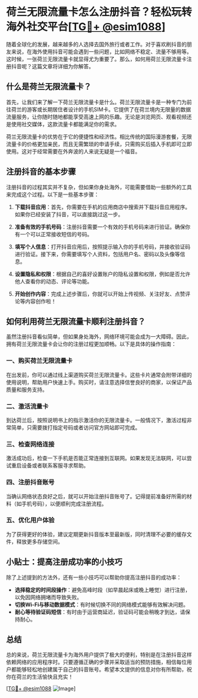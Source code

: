 # 荷兰无限流量卡怎么注册抖音？轻松玩转海外社交平台[[TG💪+ @esim1088](https://t.me/s/esim1088)]

随着全球化的发展，越来越多的人选择去国外旅行或者工作。对于喜欢刷抖音的朋友来说，在海外使用抖音可能会遇到一些问题，比如网络不稳定、流量不够用等。这时候，一张荷兰无限流量卡就显得尤为重要了。那么，如何用荷兰无限流量卡注册抖音呢？这篇文章将详细为你解答。

## 什么是荷兰无限流量卡？

首先，让我们来了解一下荷兰无限流量卡是什么。荷兰无限流量卡是一种专门为前往荷兰的游客或长期居住者设计的手机SIM卡。它提供了在荷兰境内无限量的数据流量服务，让你随时随地都能享受高速上网的乐趣。无论是浏览网页、观看视频还是使用社交媒体，这款流量卡都能满足你的需求。

荷兰无限流量卡的优势在于它的便捷性和经济性。相比传统的国际漫游套餐，无限流量卡的价格更加亲民，而且无需繁琐的申请手续，只需购买后插入手机即可立即使用。这对于经常需要在外奔波的人来说无疑是一个福音。

## 注册抖音的基本步骤

注册抖音的过程其实并不复杂，但如果你身处海外，可能需要借助一些额外的工具来完成这个过程。以下是一些基本步骤：

1. **下载抖音应用**：首先，你需要在手机的应用商店中搜索并下载抖音应用程序。如果你已经安装了抖音，可以直接跳过这一步。

2. **准备有效的手机号码**：注册抖音需要一个有效的手机号码来进行验证。确保你有一个可以正常接收短信的号码。

3. **填写个人信息**：打开抖音应用后，按照提示输入你的手机号码，并接收验证码进行验证。接下来，你需要填写个人资料，包括用户名、密码以及头像等信息。

4. **设置隐私和权限**：根据自己的喜好设置账户的隐私设置和权限，例如是否允许他人查看你的动态、评论等功能。

5. **开始创作内容**：完成上述步骤后，你就可以开始上传视频、关注好友、点赞评论等内容创作啦！

## 如何利用荷兰无限流量卡顺利注册抖音？

虽然注册抖音看似简单，但如果身处海外，网络环境可能会成为一大障碍。因此，拥有荷兰无限流量卡会让你的注册过程更加顺畅。以下是具体的操作指南：

### 一、购买荷兰无限流量卡

在出发前，你可以通过线上渠道购买荷兰无限流量卡。这些卡片通常会附带详细的使用说明，帮助用户快速上手。购买时，请注意选择信誉良好的商家，以保证产品质量和服务支持。

### 二、激活流量卡

到达荷兰后，按照说明书上的指示激活你的无限流量卡。一般情况下，激活过程非常简单，只需要拨打指定号码或者访问官方网站即可完成。

### 三、检查网络连接

激活成功后，检查一下手机是否能正常连接到互联网。如果发现无法联网，可以尝试重启设备或者联系客服寻求帮助。

### 四、注册抖音账号

当确认网络状态良好之后，就可以开始注册抖音账号了。记得提前准备好所需的材料（如手机号码），以便顺利完成注册流程。

### 五、优化用户体验

为了获得更好的体验，建议定期更新抖音版本至最新版，同时清理不必要的缓存文件，释放更多存储空间。

## 小贴士：提高注册成功率的小技巧

除了上述提到的方法外，还有一些小技巧可以帮助你提高注册抖音的成功率：

- **选择稳定的时间段操作**：避免高峰时段（如早晨起床或晚上睡觉）进行注册，以免因网络拥堵而导致失败。
- **切换Wi-Fi与移动数据模式**：有时候切换不同的网络模式能够有效解决问题。
- **耐心等待验证码短信**：有时由于运营商延迟，验证码可能会稍晚才到达，请保持耐心。

## 总结

总的来说，荷兰无限流量卡为海外用户提供了极大的便利，特别是在注册抖音这样依赖网络的应用程序时。只要遵循正确的步骤并采取适当的预防措施，相信每位用户都能够轻松地创建属于自己的抖音账号。希望本文提供的信息对你有所帮助，祝你在荷兰的生活愉快且充实！

[[TG💪+ @esim1088](https://t.me/s/esim1088) ![Image](https://i.postimg.cc/4NQfJmqS/Snipaste-2025-05-13-00-14-12.png)]